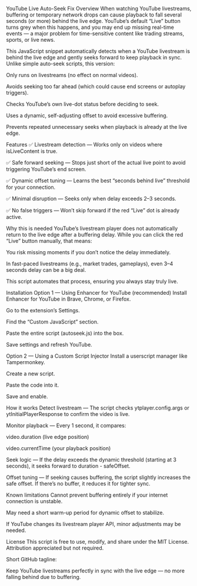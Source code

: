 YouTube Live Auto-Seek Fix
Overview
When watching YouTube livestreams, buffering or temporary network drops can cause playback to fall several seconds (or more) behind the live edge.
YouTube’s default “Live” button turns grey when this happens, and you may end up missing real-time events — a major problem for time-sensitive content like trading streams, sports, or live news.

This JavaScript snippet automatically detects when a YouTube livestream is behind the live edge and gently seeks forward to keep playback in sync.
Unlike simple auto-seek scripts, this version:

Only runs on livestreams (no effect on normal videos).

Avoids seeking too far ahead (which could cause end screens or autoplay triggers).

Checks YouTube’s own live-dot status before deciding to seek.

Uses a dynamic, self-adjusting offset to avoid excessive buffering.

Prevents repeated unnecessary seeks when playback is already at the live edge.

Features
✅ Livestream detection — Works only on videos where isLiveContent is true.

✅ Safe forward seeking — Stops just short of the actual live point to avoid triggering YouTube’s end screen.

✅ Dynamic offset tuning — Learns the best “seconds behind live” threshold for your connection.

✅ Minimal disruption — Seeks only when delay exceeds 2–3 seconds.

✅ No false triggers — Won’t skip forward if the red “Live” dot is already active.

Why this is needed
YouTube’s livestream player does not automatically return to the live edge after a buffering delay.
While you can click the red “Live” button manually, that means:

You risk missing moments if you don’t notice the delay immediately.

In fast-paced livestreams (e.g., market trades, gameplays), even 3–4 seconds delay can be a big deal.

This script automates that process, ensuring you always stay truly live.

Installation
Option 1 — Using Enhancer for YouTube (recommended)
Install Enhancer for YouTube in Brave, Chrome, or Firefox.

Go to the extension’s Settings.

Find the “Custom JavaScript” section.

Paste the entire script (autoseek.js) into the box.

Save settings and refresh YouTube.

Option 2 — Using a Custom Script Injector
Install a userscript manager like Tampermonkey.

Create a new script.

Paste the code into it.

Save and enable.

How it works
Detect livestream — The script checks ytplayer.config.args or ytInitialPlayerResponse to confirm the video is live.

Monitor playback — Every 1 second, it compares:

video.duration (live edge position)

video.currentTime (your playback position)

Seek logic — If the delay exceeds the dynamic threshold (starting at 3 seconds), it seeks forward to duration - safeOffset.

Offset tuning — If seeking causes buffering, the script slightly increases the safe offset. If there’s no buffer, it reduces it for tighter sync.

Known limitations
Cannot prevent buffering entirely if your internet connection is unstable.

May need a short warm-up period for dynamic offset to stabilize.

If YouTube changes its livestream player API, minor adjustments may be needed.

License
This script is free to use, modify, and share under the MIT License. Attribution appreciated but not required.

Short GitHub tagline:

Keep YouTube livestreams perfectly in sync with the live edge — no more falling behind due to buffering.
